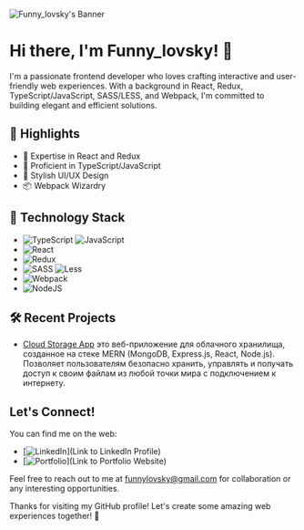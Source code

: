 ![Funny_lovsky's Banner](banner.jpg)

# Hi there, I'm Funny_lovsky! 👋

I'm a passionate frontend developer who loves crafting interactive and user-friendly web experiences. With a background in React, Redux, TypeScript/JavaScript, SASS/LESS, and Webpack, I'm committed to building elegant and efficient solutions.

## 🌟 Highlights
- 🚀 Expertise in React and Redux
- 🧰 Proficient in TypeScript/JavaScript
- 🎨 Stylish UI/UX Design
- 📦 Webpack Wizardry

## 🔧 Technology Stack
-  ![TypeScript](https://img.shields.io/badge/typescript-%23007ACC.svg?style=for-the-badge&logo=typescript&logoColor=white) ![JavaScript](https://img.shields.io/badge/javascript-%23323330.svg?style=for-the-badge&logo=javascript&logoColor=%23F7DF1E)
- ![React](https://img.shields.io/badge/react-%2320232a.svg?style=for-the-badge&logo=react&logoColor=%2361DAFB)
- ![Redux](https://img.shields.io/badge/redux-%23593d88.svg?style=for-the-badge&logo=redux&logoColor=white)
- ![SASS](https://img.shields.io/badge/SASS-hotpink.svg?style=for-the-badge&logo=SASS&logoColor=white) ![Less](https://img.shields.io/badge/less-2B4C80?style=for-the-badge&logo=less&logoColor=white)
- ![Webpack](https://img.shields.io/badge/webpack-%238DD6F9.svg?style=for-the-badge&logo=webpack&logoColor=black)
- ![NodeJS](https://img.shields.io/badge/node.js-6DA55F?style=for-the-badge&logo=node.js&logoColor=white)

## 🛠️ Recent Projects
- [Cloud Storage App](https://github.com/FunnyLovsky/cloud-storage-app) 
 это веб-приложение для облачного хранилища, созданное на стеке MERN (MongoDB, Express.js, React, Node.js). Позволяет пользователям безопасно хранить, управлять и получать доступ к своим файлам из любой точки мира с подключением к интернету.
 
## Let's Connect!

You can find me on the web:
- [![LinkedIn](linkedin-icon.png)](Link to LinkedIn Profile)
- [![Portfolio](website-icon.png)](Link to Portfolio Website)

Feel free to reach out to me at [funnylovsky@gmail.com](mailto:funnylovsky@gmail.com) for collaboration or any interesting opportunities.

Thanks for visiting my GitHub profile! Let's create some amazing web experiences together! 🚀

